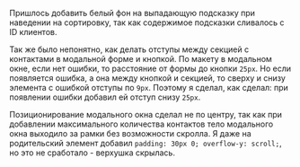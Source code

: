 Пришлось добавить белый фон на выпадающую подсказку при наведении на сортировку, так как содержимое подсказки сливалось с ID клиентов.

Так же было непонятно, как делать отступы между секцией с контактами в модальной форме и кнопкой. По макету в модальном окне, если нет ошибки, то расстояние от формы до кнопки `25px`. Но если появляется ошибка, а она между кнопкой и секцией, то сверху и снизу элемента с ошибкой отступы по `9px`. Поэтому я сделал, как сделал: при появлении ошибки добавил ей отступ снизу `25px`.

Позиционирование модального окна сделал не по центру, так как при добавлении максимального количества контактов тело модального окна выходило за рамки без возможности скролла. Я даже на родительский элемент добавил `padding: 30px 0; overflow-y: scroll;`, но это не сработало - верхушка скрылась.